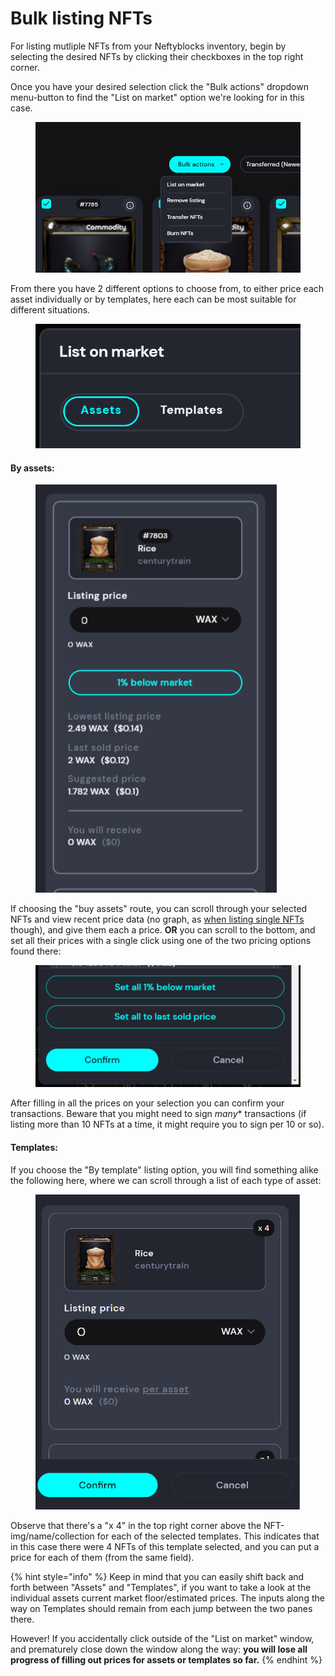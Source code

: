 # Bulk listing NFTs

For listing mutliple NFTs from your Neftyblocks inventory, begin by selecting the desired NFTs by clicking their checkboxes in the top right corner.

Once you have your desired selection click the "Bulk actions" dropdown menu-button to find the "List on market" option we're looking for in this case.

<figure><img src="../../../../.gitbook/assets/image (125).png" alt=""><figcaption></figcaption></figure>

From there you have 2 different options to choose from, to either price each asset individually or by templates, here each can be most suitable for different situations.

<figure><img src="../../../../.gitbook/assets/image (126).png" alt=""><figcaption></figcaption></figure>

#### By assets:

<figure><img src="../../../../.gitbook/assets/image (127).png" alt=""><figcaption></figcaption></figure>

If choosing the "buy assets" route, you can scroll through your selected NFTs and view recent price data (no graph, as [when listing single NFTs](listing-a-single-nft.md) though), and give them each a price. **OR** you can scroll to the bottom, and set all their prices with a single click using one of the two pricing options found there:

<figure><img src="../../../../.gitbook/assets/image (128).png" alt=""><figcaption></figcaption></figure>

After filling in all the prices on your selection you can confirm your transactions. Beware that you might need to sign _many_\* transactions (if listing more than 10 NFTs at a time, it might require you to sign per 10 or so).



#### Templates:

If you choose the "By template" listing option, you will find something alike the following here, where we can scroll through a list of each type of asset:

<figure><img src="../../../../.gitbook/assets/image (130).png" alt=""><figcaption></figcaption></figure>

Observe that there's a "x 4" in the top right corner above the NFT-img/name/collection for each of the selected templates. This indicates that in this case there were 4 NFTs of this template selected, and you can put a price for each of them (from the same field).

{% hint style="info" %}
Keep in mind that you can easily shift back and forth between "Assets" and "Templates", if you want to take a look at the individual assets current market floor/estimated prices. The inputs along the way on Templates should remain from each jump between the two panes there.



However! If you accidentally click outside of the "List on market" window, and prematurely close down the window along the way: **you will lose all progress of filling out prices for assets or templates so far.**
{% endhint %}
